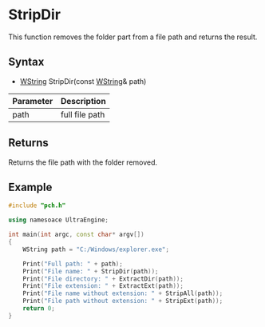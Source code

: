# StripDir #
This function removes the folder part from a file path and returns the result.

## Syntax ##
- [WString](WString) StripDir(const [WString](WString)& path)

| Parameter | Description |
| --- | --- |
| path | full file path |

## Returns ##
Returns the file path with the folder removed.

## Example
```c++
#include "pch.h"

using namesoace UltraEngine;

int main(int argc, const char* argv[])
{
	WString path = "C:/Windows/explorer.exe";

	Print("Full path: " + path);
	Print("File name: " + StripDir(path));
	Print("File directory: " + ExtractDir(path));
	Print("File extension: " + ExtractExt(path));	
	Print("File name without extension: " + StripAll(path));
	Print("File path without extension: " + StripExt(path));
	return 0;
}
```
